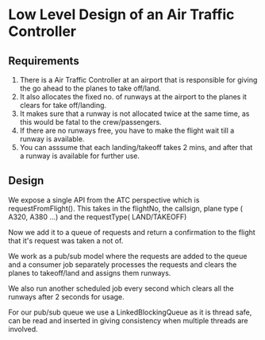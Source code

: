 # Low Level Design of an Air Traffic Controller


## Requirements 

1. There is a Air Traffic Controller at an airport that is responsible for giving the go ahead to the planes to take off/land.
2. It also allocates the fixed no. of runways at the airport to the planes it clears for take off/landing.
3. It makes sure that a runway is not allocated twice at the same time, as this would be fatal to the crew/passengers.
4. If there are no runways free, you have to make the flight wait till a runway is available.
5. You can asssume that each landing/takeoff takes 2 mins, and after that a runway is available for further use.



## Design

We expose a single API from the ATC perspective which is requestFromFlight(). This takes in the flightNo, the callsign, plane type ( A320, A380 ...) and the requestType( LAND/TAKEOFF)

Now we add it to a queue of requests and return a confirmation to the flight that it's request was taken a not of.

We work as a pub/sub model where the requests are added to the queue and a consumer job separately processes the requests and clears the planes to takeoff/land and assigns them runways. 

We also run another scheduled job every second which clears all the runways after 2 seconds for usage. 

For our pub/sub queue we use a LinkedBlockingQueue as it is thread safe, can be read and inserted in giving consistency when multiple threads are involved.
